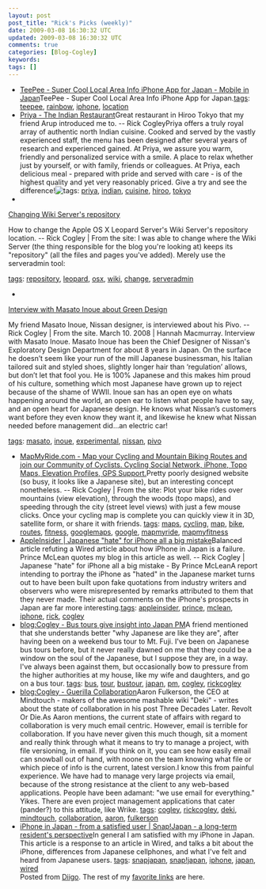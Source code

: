 ```yaml
---           
layout: post
post_title: "Rick's Picks (weekly)"
date: 2009-03-08 16:30:32 UTC
updated: 2009-03-08 16:30:32 UTC
comments: true
categories: [Blog-Cogley]
keywords: 
tags: []
---
```

 
- [TeePee - Super Cool Local Area Info iPhone App for Japan - Mobile in Japan](http://www.mobileinjapan.com/group/iphoneinjapan/forum/topics/teepee-super-cool-local-area)TeePee - Super Cool Local Area Info iPhone App for Japan.[tags](http://www.diigo.com/cloud/rickcogley): [teepee](http://www.diigo.com/user/rickcogley/teepee), [rainbow](http://www.diigo.com/user/rickcogley/rainbow), [iphone](http://www.diigo.com/user/rickcogley/iphone), [location](http://www.diigo.com/user/rickcogley/location)
- [Priya - The Indian Restaurant](http://priyajapan.tripod.com)Great restaurant in Hiroo Tokyo that my friend Arup introduced me to. -- Rick CogleyPriya offers a truly royal array of authentic north Indian cuisine. Cooked and served by the vastly experienced staff, the menu has been designed after several years of research and experienced gained. At Priya, we assure you warm, friendly and personalized service with a smile. A place to relax whether just by yourself, or with family, friends or colleagues. At Priya, each delicious meal - prepared with pride and served with care - is of the highest quality and yet very reasonably priced. Give a try and see the difference!![tags](http://www.diigo.com/cloud/rickcogley): [priya](http://www.diigo.com/user/rickcogley/priya), [indian](http://www.diigo.com/user/rickcogley/indian), [cuisine](http://www.diigo.com/user/rickcogley/cuisine), [hiroo](http://www.diigo.com/user/rickcogley/hiroo), [tokyo](http://www.diigo.com/user/rickcogley/tokyo)
- 
[Changing Wiki Server's repository](https://blogs.communication.utexas.edu/groups/techteam/weblog/25a95/Changing_Wiki_Server%27s_Repository.html)


How to change the Apple OS X Leopard Server's Wiki Server's repository location. -- Rick Cogley | From the site: I was able to change where the Wiki Server (the thing responsible for the blog you're looking at) keeps its "repository" (all the files and pages you've added).  Merely use the serveradmin tool:


[tags](http://www.diigo.com/cloud/rickcogley): [repository](http://www.diigo.com/user/rickcogley/repository), [leopard](http://www.diigo.com/user/rickcogley/leopard), [osx](http://www.diigo.com/user/rickcogley/osx), [wiki](http://www.diigo.com/user/rickcogley/wiki), [change](http://www.diigo.com/user/rickcogley/change), [serveradmin](http://www.diigo.com/user/rickcogley/serveradmin)


- 
[Interview with Masato Inoue about Green Design](http://www.greencardesign.co.uk/site/item.php?id=1205331273&category=news&subcat=interviews)


My friend Masato Inoue, Nissan designer, is interviewed about his Pivo. -- Rick Cogley | From the site. March 10. 2008 | Hannah Macmurray. Interview with Masato Inoue. Masato Inoue has been the Chief Designer of Nissan's Exploratory Design Department for about 8 years in Japan. On the surface he doesn’t seem like your run of the mill Japanese businessman, his Italian tailored suit and styled shoes, slightly longer hair than ‘regulation’ allows, but don’t let that fool you. He is 100% Japanese and this makes him proud of his culture, something which most Japanese have grown up to reject because of the shame of WWII. Inoue san has an open eye on whats happening around the world, an open ear to listen what people have to say, and an open heart for Japanese design. He knows what Nissan’s customers want before they even know they want it, and likewise he knew what Nissan needed before management did…an electric car!


[tags](http://www.diigo.com/cloud/rickcogley): [masato](http://www.diigo.com/user/rickcogley/masato), [inoue](http://www.diigo.com/user/rickcogley/inoue), [experimental](http://www.diigo.com/user/rickcogley/experimental), [nissan](http://www.diigo.com/user/rickcogley/nissan), [pivo](http://www.diigo.com/user/rickcogley/pivo)


- [MapMyRide.com - Map your Cycling and Mountain Biking Routes and join our Community of Cyclists. Cycling Social Network, iPhone, Topo Maps, Elevation Profiles, GPS Support.](http://www.mapmyride.com)Pretty poorly designed website (so busy, it looks like a Japanese site), but an interesting concept nonetheless. -- Rick Cogley | From the site: Plot your bike rides over mountains (view elevation), through the woods (topo maps), and speeding through the city (street level views) with just a few mouse clicks. Once your cycling map is complete you can quickly view it in 3D, satellite form, or share it with friends. [tags](http://www.diigo.com/cloud/rickcogley): [maps](http://www.diigo.com/user/rickcogley/maps), [cycling](http://www.diigo.com/user/rickcogley/cycling), [map](http://www.diigo.com/user/rickcogley/map), [bike](http://www.diigo.com/user/rickcogley/bike), [routes](http://www.diigo.com/user/rickcogley/routes), [fitness](http://www.diigo.com/user/rickcogley/fitness), [googlemaps](http://www.diigo.com/user/rickcogley/googlemaps), [google](http://www.diigo.com/user/rickcogley/google), [mapmyride](http://www.diigo.com/user/rickcogley/mapmyride), [mapmyfitness](http://www.diigo.com/user/rickcogley/mapmyfitness)
- [AppleInsider | Japanese "hate" for iPhone all a big mistake](http://www.appleinsider.com/articles/09/02/28/japanese_hate_for_iphone_all_a_big_mistake.html)Balanced article refuting a Wired article about how iPhone in Japan is a failure. Prince McLean quotes my blog in this article as well. -- Rick Cogley | Japanese "hate" for iPhone all a big mistake - By Prince McLeanA report intending to portray the iPhone as "hated" in the Japanese market turns out to have been built upon fake quotations from industry writers and observers who were misrepresented by remarks attributed to them that they never made. Their actual comments on the iPhone's prospects in Japan are far more interesting.[tags](http://www.diigo.com/cloud/rickcogley): [appleinsider](http://www.diigo.com/user/rickcogley/appleinsider), [prince](http://www.diigo.com/user/rickcogley/prince), [mclean](http://www.diigo.com/user/rickcogley/mclean), [iphone](http://www.diigo.com/user/rickcogley/iphone), [rick](http://www.diigo.com/user/rickcogley/rick), [cogley](http://www.diigo.com/user/rickcogley/cogley)
- [blog:Cogley - Bus tours give insight into Japan PM](http://rick.cogley.info/blog/index.php?id=51728404748781471)A friend mentioned that she understands better "why Japanese are like they are", after having been on a weekend bus tour to Mt. Fuji. I've been on Japanese bus tours before, but it never really dawned on me that they could be a window on the soul of the Japanese, but I suppose they are, in a way. I've always been against them, but occasionally bow to pressure from the higher authorities at my house, like my wife and daughters, and go on a bus tour. [tags](http://www.diigo.com/cloud/rickcogley): [bus](http://www.diigo.com/user/rickcogley/bus), [tour](http://www.diigo.com/user/rickcogley/tour), [bustour](http://www.diigo.com/user/rickcogley/bustour), [japan](http://www.diigo.com/user/rickcogley/japan), [pm](http://www.diigo.com/user/rickcogley/pm), [cogley](http://www.diigo.com/user/rickcogley/cogley), [rickcogley](http://www.diigo.com/user/rickcogley/rickcogley)
- [blog:Cogley - Guerilla Collaboration](http://rick.cogley.info/blog/index.php?id=165596000265243847)Aaron Fulkerson, the CEO at Mindtouch - makers of the awesome mashable wiki "Deki" - writes about the state of collaboration in his post Three Decades Later. Revolt Or Die.As Aaron mentions, the current state of affairs with regard to collaboration is very much email centric. However, email is terrible for collaboration. If you have never given this much though, sit a moment and really think through what it means to try to manage a project, with file versioning, in email. If you think on it, you can see how easily email can snowball out of hand, with noone on the team knowing what file or which piece of info is the current, latest version.I know this from painful experience. We have had to manage very large projects via email, because of the strong resistance at the client to any web-based applications. People have been adamant: "we use email for everything." Yikes. There are even project management applications that cater (pander?) to this attitude, like Wrike. [tags](http://www.diigo.com/cloud/rickcogley): [cogley](http://www.diigo.com/user/rickcogley/cogley), [rickcogley](http://www.diigo.com/user/rickcogley/rickcogley), [deki](http://www.diigo.com/user/rickcogley/deki), [mindtouch](http://www.diigo.com/user/rickcogley/mindtouch), [collaboration](http://www.diigo.com/user/rickcogley/collaboration), [aaron](http://www.diigo.com/user/rickcogley/aaron), [fulkerson](http://www.diigo.com/user/rickcogley/fulkerson)
- [iPhone in Japan - from a satisfied user | Snap!Japan - a long-term resident's perspective](http://rick.cogley.info/snapjapan/index.php?id=104580635976330167)In general I am satisfied with my iPhone in Japan. This article is a response to an article in Wired, and talks a bit about the iPhone, differences from Japanese cellphones, and what I've felt and heard from Japanese users. [tags](http://www.diigo.com/cloud/rickcogley): [snapjapan](http://www.diigo.com/user/rickcogley/snapjapan), [snap!japan](http://www.diigo.com/user/rickcogley/snap!japan), [iphone](http://www.diigo.com/user/rickcogley/iphone), [japan](http://www.diigo.com/user/rickcogley/japan), [wired](http://www.diigo.com/user/rickcogley/wired)
<br />Posted from [Diigo](http://www.diigo.com). The rest of my [favorite links](http://www.diigo.com/user/rickcogley) are here.